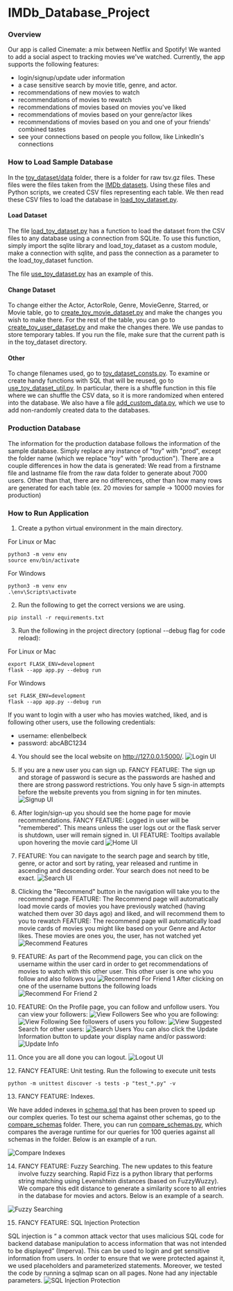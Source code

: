 # IMDb_Database_Project

### Overview
Our app is called Cinemate: a mix between Netflix and Spotify! We wanted to add a social aspect to tracking movies we've watched. Currently, the app supports the following features: 
- login/signup/update uder information
- a case sensitive search by movie title, genre, and actor. 
- recommendations of new movies to watch
- recommendations of movies to rewatch
- recommendations of movies based on movies you've liked
- recommendations of movies based on your genre/actor likes
- recommendations of movies based on you and one of your friends' combined tastes
- see your connections based on people you follow, like LinkedIn's connections

### How to Load Sample Database

In the [toy_dataset/data](toy_dataset/data) folder, there is a folder for raw tsv.gz files. These files were the files taken from the [IMDb datasets](https://developer.imdb.com/non-commercial-datasets/). Using these files and Python scripts, we created CSV files representing each table. We then read these CSV files to load the database in [load_toy_dataset.py](load_toy_dataset.py).

#### Load Dataset
The file [load_toy_dataset.py](load_toy_dataset.py) has a function to load the dataset from the CSV files to any database using a connection from SQLite. To use this function, simply import the sqlite library and load_toy_dataset as a custom module, make a connection with sqlite, and pass the connection as a parameter to the load_toy_dataset function. 

The file [use_toy_dataset.py](toy_dataset/use_toy_dataset.py) has an example of this.

#### Change Dataset
To change either the Actor, ActorRole, Genre, MovieGenre, Starred, or Movie table, go to [create_toy_movie_dataset.py](toy_dataset/create_toy_movie_dataset.py) and make the changes you wish to make there. For the rest of the table, you can go to [create_toy_user_dataset.py](toy_dataset/create_toy_user_dataset.py) and make the changes there. We use pandas to store temporary tables. 
If you run the file, make sure that the current path is in the toy_dataset directory. 

#### Other
To change filenames used, go to [toy_dataset_consts.py](toy_dataset/toy_dataset_consts.py). To examine or create handy functions with SQL that will be reused, go to [use_toy_dataset_util.py](toy_dataset/use_toy_dataset_util.py). In particular, there is a shuffle function in this file where we can shuffle the CSV data, so it is more randomized when entered into the database. We also have a file [add_custom_data.py](toy_dataset/add_custom_data.py), which we use to add non-randomly created data to the databases. 

### Production Database
The information for the production database follows the information of the sample database. Simply replace any instance of "toy" with "prod", except the folder name (which we replace "toy" with "production"). There are a couple differences in how the data is generated: We read from a firstname file and lastname file from the raw data folder to generate about 7000 users. Other than that, there are no differences, other than how many rows are generated for each table (ex. 20 movies for sample -> 10000 movies for production)

### How to Run Application

1. Create a python virtual environment in the main directory.

For Linux or Mac
```
python3 -m venv env
source env/bin/activate
```

For Windows
```
python3 -m venv env
.\env\Scripts\activate
```
2. Run the following to get the correct versions we are using. 
```
pip install -r requirements.txt
```
3. Run the following in the project directory (optional --debug flag for code reload):

For Linux or Mac
```
export FLASK_ENV=development
flask --app app.py --debug run
```

For Windows

```
set FLASK_ENV=development
flask --app app.py --debug run
```

If you want to login with a user who has movies watched, liked, and is following other users, use the following credentials:
- username: ellenbelbeck
- password: abcABC1234

4. You should see the local website on http://127.0.0.1:5000/. 
![Login UI](readme_pictures/milestone2_login.png)

5. If you are a new user you can sign up. FANCY FEATURE: The sign up and storage of password is secure as the passwords are hashed and there are strong password restrictions. You only have 5 sign-in attempts before the website prevents you from signing in for ten minutes.
![Signup UI](readme_pictures/milestone2_signup.png)

6. After login/sign-up you should see the home page for movie recommendations.
   FANCY FEATURE: Logged in user will be "remembered". This means unless the user logs out or the flask server is shutdown, user will remain signed in.
   UI FEATURE: Tooltips available upon hovering the movie card
![Home UI](readme_pictures/milestone2_loggedin.png)

7. FEATURE: You can navigate to the search page and search by title, genre, or actor and sort by rating, year released and runtime in ascending and descending order.
Your search does not need to be exact.
![Search UI](readme_pictures/milestone2_search.png)

8. Clicking the "Recommend" button in the navigation will take you to the recommend page.
   FEATURE: The Recommend page will automatically load movie cards of movies you have previously watched (having watched them over 30 days ago) and liked, and will recommend them to you to rewatch
   FEATURE: The recommend page will automatically load movie cards of movies you might like based on your Genre and Actor likes. These movies are ones you, the user, has not watched yet
![Recommend Features](readme_pictures/milestone2_recommend.png)

9. FEATURE: As part of the Recommend page, you can click on the username within the user card in order to get recommendations of movies to watch with this other user. This other user is one who you follow and also follows you
![Recommend For Friend 1](readme_pictures/milestone2_recfriend1.png)
After clicking on one of the username buttons the following loads
![Recommend For Friend 2](readme_pictures/milestone2_recfriend2.png)

10. FEATURE: On the Profile page, you can follow and unfollow users. 
You can view your followers:
![View Followers](readme_pictures/m2_Followers.png)
See who you are following:
![View Following](readme_pictures/m2_Following.png)
See followers of users you follow:
![View Suggested](readme_pictures/m2_Suggested.png)
Search for other users:
![Search Users](readme_pictures/m2_Discover.png)
You can also click the Update Information button to update your display name and/or password:
![Update Info](readme_pictures/m2_Update_Information.png)

11. Once you are all done you can logout. 
![Logout UI](readme_pictures/milestone2_logout.png)

12. FANCY FEATURE: Unit testing. Run the following to execute unit tests
```
python -m unittest discover -s tests -p "test_*.py" -v 
```

13. FANCY FEATURE: Indexes.

We have added indexes in [schema.sql](schema.sql) that has been proven to speed up our complex queries. To test our schema against other schemas, go to the [compare_schemas](compare_schemas) folder. There, you can run [compare_schemas.py](compare_schemas/compare_schemas.py), which compares the average runtime for our queries for 100 queries against all schemas in the folder. Below is an example of a run.

![Compare Indexes](readme_pictures/final_compare_indexes.png)


14. FANCY FEATURE: Fuzzy Searching.
The new updates to this feature involve fuzzy searching. Rapid Fizz is a python library that performs string matching using Levenshtein distances (based on FuzzyWuzzy). We compare this edit distance to generate a similarity score to all entries in the database for movies and actors. Below is an example of a search.


![Fuzzy Searching](readme_pictures/fuzzy_searching.png)


15. FANCY FEATURE: SQL Injection Protection

SQL injection is “ a common attack vector that uses malicious SQL code for backend database manipulation to access information that was not intended to be displayed” (Imperva). This can be used to login and get sensitive information from users. In order to ensure that we were protected against it, we used placeholders and parameterized statements. Moreover, we tested the code by running a sqlmap scan on all pages. None had any injectable parameters.
![SQL Injection Protection](readme_pictures/sqlmap.png)
